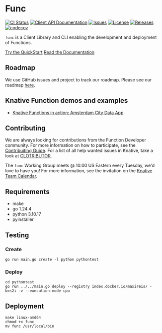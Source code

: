 # Func

[![CI Status](https://github.com/knative/func/actions/workflows/ci.yaml/badge.svg)](https://github.com/knative/func/actions/workflows/ci.yaml)
[![Client API Documentation](https://pkg.go.dev/badge/knative.dev/func?utm_source=godoc)](https://pkg.go.dev/knative.dev/func)
[![Issues](https://img.shields.io/github/issues/knative/func.svg)](https://github.com/knative/func/issues)
[![License](https://img.shields.io/github/license/knative/func)](https://github.com/knative/func/blob/main/LICENSE)
[![Releases](https://img.shields.io/github/v/release/knative/func.svg?label=Release)](https://github.com/knative/func/releases)
[![codecov](https://codecov.io/gh/knative/func/branch/main/graph/badge.svg)](https://codecov.io/gh/knative/func)

`func` is a Client Library and CLI enabling the development and deployment of Functions.

[Try the QuickStart](https://knative.dev/docs/getting-started/about-knative-functions/)
[Read the Documentation](https://knative.dev/docs/functions/)

## Roadmap

We use GitHub issues and project to track our roadmap. Please see our roadmap [here](https://github.com/orgs/knative/projects/49).

## Knative Function demos and examples
- [Knative Functions in action: Amsterdam City Data App](https://github.com/zroubalik/knative-functions-ams-data-demo/)

## Contributing

We are always looking for contributions from the Function Developer community.  For more information on how to participate, see the [Contribuiting Guide](docs/CONTRIBUTING.md).
For a list of all help wanted issues in Knative, take a look at [CLOTRIBUTOR](https://clotributor.dev/search?project=knative&page=1).

The `func` Working Group meets @ 10:00 US Eastern every Tuesday, we'd love to have you! For more information, see the invitation on the [Knative Team Calendar](https://calendar.google.com/calendar/u/0/embed?src=knative.team_9q83bg07qs5b9rrslp5jor4l6s@group.calendar.google.com).

## Requirements
* make
* go 1.24.4
* python 3.10.17
* pyinstaller

## Testing
### Create
```go run main.go create -l python pythontest```
### Deploy
```
cd pythontest
go run ../../main.go deploy --registry index.docker.io/maxireis/ -b=s2i -v --execution-mode cpu
```

## Deployment
```
make linux-amd64
chmod +x func
mv func /usr/local/bin
```